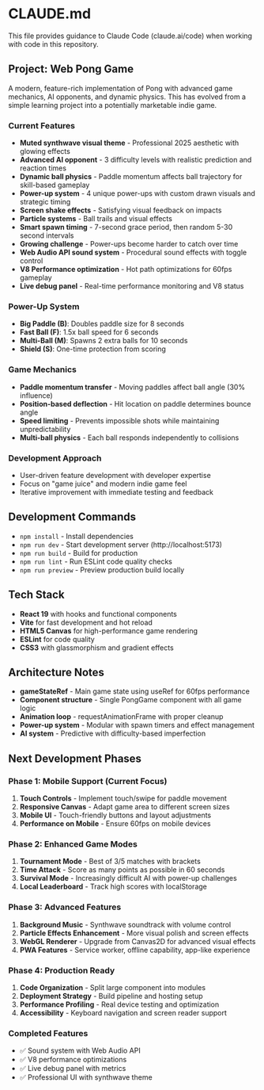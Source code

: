 # CLAUDE.md

This file provides guidance to Claude Code (claude.ai/code) when working with code in this repository.

## Project: Web Pong Game

A modern, feature-rich implementation of Pong with advanced game mechanics, AI opponents, and dynamic physics. This has evolved from a simple learning project into a potentially marketable indie game.

### Current Features
- **Muted synthwave visual theme** - Professional 2025 aesthetic with glowing effects
- **Advanced AI opponent** - 3 difficulty levels with realistic prediction and reaction times
- **Dynamic ball physics** - Paddle momentum affects ball trajectory for skill-based gameplay
- **Power-up system** - 4 unique power-ups with custom drawn visuals and strategic timing
- **Screen shake effects** - Satisfying visual feedback on impacts
- **Particle systems** - Ball trails and visual effects
- **Smart spawn timing** - 7-second grace period, then random 5-30 second intervals
- **Growing challenge** - Power-ups become harder to catch over time
- **Web Audio API sound system** - Procedural sound effects with toggle control
- **V8 Performance optimization** - Hot path optimizations for 60fps gameplay
- **Live debug panel** - Real-time performance monitoring and V8 status

### Power-Up System
- **Big Paddle (B)**: Doubles paddle size for 8 seconds
- **Fast Ball (F)**: 1.5x ball speed for 6 seconds  
- **Multi-Ball (M)**: Spawns 2 extra balls for 10 seconds
- **Shield (S)**: One-time protection from scoring

### Game Mechanics
- **Paddle momentum transfer** - Moving paddles affect ball angle (30% influence)
- **Position-based deflection** - Hit location on paddle determines bounce angle
- **Speed limiting** - Prevents impossible shots while maintaining unpredictability
- **Multi-ball physics** - Each ball responds independently to collisions

### Development Approach
- User-driven feature development with developer expertise
- Focus on "game juice" and modern indie game feel
- Iterative improvement with immediate testing and feedback

## Development Commands
- `npm install` - Install dependencies
- `npm run dev` - Start development server (http://localhost:5173)
- `npm run build` - Build for production
- `npm run lint` - Run ESLint code quality checks
- `npm run preview` - Preview production build locally

## Tech Stack
- **React 19** with hooks and functional components
- **Vite** for fast development and hot reload
- **HTML5 Canvas** for high-performance game rendering
- **ESLint** for code quality
- **CSS3** with glassmorphism and gradient effects

## Architecture Notes
- **gameStateRef** - Main game state using useRef for 60fps performance
- **Component structure** - Single PongGame component with all game logic
- **Animation loop** - requestAnimationFrame with proper cleanup
- **Power-up system** - Modular with spawn timers and effect management
- **AI system** - Predictive with difficulty-based imperfection

## Next Development Phases

### Phase 1: Mobile Support (Current Focus)
1. **Touch Controls** - Implement touch/swipe for paddle movement
2. **Responsive Canvas** - Adapt game area to different screen sizes
3. **Mobile UI** - Touch-friendly buttons and layout adjustments
4. **Performance on Mobile** - Ensure 60fps on mobile devices

### Phase 2: Enhanced Game Modes
1. **Tournament Mode** - Best of 3/5 matches with brackets
2. **Time Attack** - Score as many points as possible in 60 seconds
3. **Survival Mode** - Increasingly difficult AI with power-up challenges
4. **Local Leaderboard** - Track high scores with localStorage

### Phase 3: Advanced Features
1. **Background Music** - Synthwave soundtrack with volume control
2. **Particle Effects Enhancement** - More visual polish and screen effects
3. **WebGL Renderer** - Upgrade from Canvas2D for advanced visual effects
4. **PWA Features** - Service worker, offline capability, app-like experience

### Phase 4: Production Ready
1. **Code Organization** - Split large component into modules
2. **Deployment Strategy** - Build pipeline and hosting setup
3. **Performance Profiling** - Real device testing and optimization
4. **Accessibility** - Keyboard navigation and screen reader support

### Completed Features
- ✅ Sound system with Web Audio API
- ✅ V8 performance optimizations
- ✅ Live debug panel with metrics
- ✅ Professional UI with synthwave theme